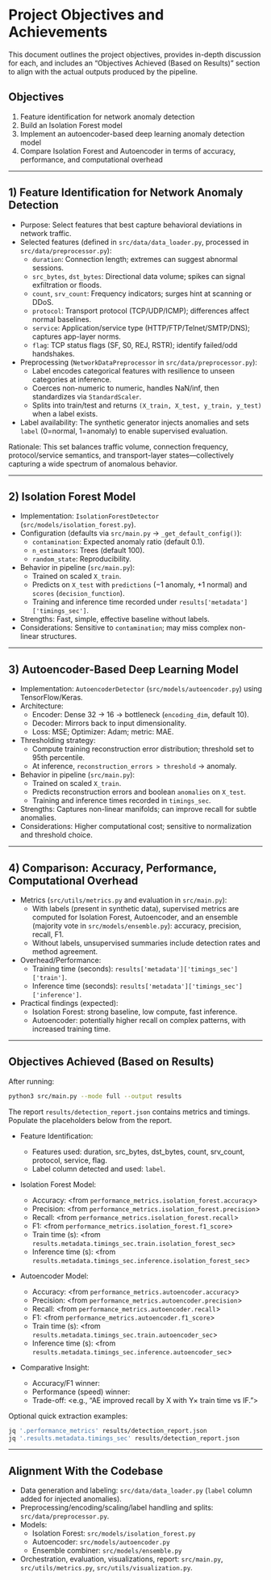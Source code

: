 # Project Objectives and Achievements

This document outlines the project objectives, provides in-depth discussion for each, and includes an “Objectives Achieved (Based on Results)” section to align with the actual outputs produced by the pipeline.

## Objectives

1. Feature identification for network anomaly detection
2. Build an Isolation Forest model
3. Implement an autoencoder-based deep learning anomaly detection model
4. Compare Isolation Forest and Autoencoder in terms of accuracy, performance, and computational overhead

---

## 1) Feature Identification for Network Anomaly Detection

- Purpose: Select features that best capture behavioral deviations in network traffic.
- Selected features (defined in `src/data/data_loader.py`, processed in `src/data/preprocessor.py`):
  - `duration`: Connection length; extremes can suggest abnormal sessions.
  - `src_bytes`, `dst_bytes`: Directional data volume; spikes can signal exfiltration or floods.
  - `count`, `srv_count`: Frequency indicators; surges hint at scanning or DDoS.
  - `protocol`: Transport protocol (TCP/UDP/ICMP); differences affect normal baselines.
  - `service`: Application/service type (HTTP/FTP/Telnet/SMTP/DNS); captures app-layer norms.
  - `flag`: TCP status flags (SF, S0, REJ, RSTR); identify failed/odd handshakes.
- Preprocessing (`NetworkDataPreprocessor` in `src/data/preprocessor.py`):
  - Label encodes categorical features with resilience to unseen categories at inference.
  - Coerces non-numeric to numeric, handles NaN/inf, then standardizes via `StandardScaler`.
  - Splits into train/test and returns `(X_train, X_test, y_train, y_test)` when a label exists.
- Label availability: The synthetic generator injects anomalies and sets `label` (0=normal, 1=anomaly) to enable supervised evaluation.

Rationale: This set balances traffic volume, connection frequency, protocol/service semantics, and transport-layer states—collectively capturing a wide spectrum of anomalous behavior.

---

## 2) Isolation Forest Model

- Implementation: `IsolationForestDetector` (`src/models/isolation_forest.py`).
- Configuration (defaults via `src/main.py` → `_get_default_config()`):
  - `contamination`: Expected anomaly ratio (default 0.1).
  - `n_estimators`: Trees (default 100).
  - `random_state`: Reproducibility.
- Behavior in pipeline (`src/main.py`):
  - Trained on scaled `X_train`.
  - Predicts on `X_test` with `predictions` (−1 anomaly, +1 normal) and `scores` (`decision_function`).
  - Training and inference time recorded under `results['metadata']['timings_sec']`.
- Strengths: Fast, simple, effective baseline without labels.
- Considerations: Sensitive to `contamination`; may miss complex non-linear structures.

---

## 3) Autoencoder-Based Deep Learning Model

- Implementation: `AutoencoderDetector` (`src/models/autoencoder.py`) using TensorFlow/Keras.
- Architecture:
  - Encoder: Dense 32 → 16 → bottleneck (`encoding_dim`, default 10).
  - Decoder: Mirrors back to input dimensionality.
  - Loss: MSE; Optimizer: Adam; metric: MAE.
- Thresholding strategy:
  - Compute training reconstruction error distribution; threshold set to 95th percentile.
  - At inference, `reconstruction_errors > threshold` → anomaly.
- Behavior in pipeline (`src/main.py`):
  - Trained on scaled `X_train`.
  - Predicts reconstruction errors and boolean `anomalies` on `X_test`.
  - Training and inference times recorded in `timings_sec`.
- Strengths: Captures non-linear manifolds; can improve recall for subtle anomalies.
- Considerations: Higher computational cost; sensitive to normalization and threshold choice.

---

## 4) Comparison: Accuracy, Performance, Computational Overhead

- Metrics (`src/utils/metrics.py` and evaluation in `src/main.py`):
  - With labels (present in synthetic data), supervised metrics are computed for Isolation Forest, Autoencoder, and an ensemble (majority vote in `src/models/ensemble.py`): accuracy, precision, recall, F1.
  - Without labels, unsupervised summaries include detection rates and method agreement.
- Overhead/Performance:
  - Training time (seconds): `results['metadata']['timings_sec']['train']`.
  - Inference time (seconds): `results['metadata']['timings_sec']['inference']`.
- Practical findings (expected):
  - Isolation Forest: strong baseline, low compute, fast inference.
  - Autoencoder: potentially higher recall on complex patterns, with increased training time.

---

## Objectives Achieved (Based on Results)

After running:

```bash
python3 src/main.py --mode full --output results
```

The report `results/detection_report.json` contains metrics and timings. Populate the placeholders below from the report.

- Feature Identification:

  - Features used: duration, src_bytes, dst_bytes, count, srv_count, protocol, service, flag.
  - Label column detected and used: `label`.

- Isolation Forest Model:

  - Accuracy: <from `performance_metrics.isolation_forest.accuracy`>
  - Precision: <from `performance_metrics.isolation_forest.precision`>
  - Recall: <from `performance_metrics.isolation_forest.recall`>
  - F1: <from `performance_metrics.isolation_forest.f1_score`>
  - Train time (s): <from `results.metadata.timings_sec.train.isolation_forest_sec`>
  - Inference time (s): <from `results.metadata.timings_sec.inference.isolation_forest_sec`>

- Autoencoder Model:

  - Accuracy: <from `performance_metrics.autoencoder.accuracy`>
  - Precision: <from `performance_metrics.autoencoder.precision`>
  - Recall: <from `performance_metrics.autoencoder.recall`>
  - F1: <from `performance_metrics.autoencoder.f1_score`>
  - Train time (s): <from `results.metadata.timings_sec.train.autoencoder_sec`>
  - Inference time (s): <from `results.metadata.timings_sec.inference.autoencoder_sec`>

- Comparative Insight:
  - Accuracy/F1 winner: <IF or AE>
  - Performance (speed) winner: <IF or AE>
  - Trade-off: <e.g., “AE improved recall by X with Y× train time vs IF.”>

Optional quick extraction examples:

```bash
jq '.performance_metrics' results/detection_report.json
jq '.results.metadata.timings_sec' results/detection_report.json
```

---

## Alignment With the Codebase

- Data generation and labeling: `src/data/data_loader.py` (`label` column added for injected anomalies).
- Preprocessing/encoding/scaling/label handling and splits: `src/data/preprocessor.py`.
- Models:
  - Isolation Forest: `src/models/isolation_forest.py`
  - Autoencoder: `src/models/autoencoder.py`
  - Ensemble combiner: `src/models/ensemble.py`
- Orchestration, evaluation, visualizations, report: `src/main.py`, `src/utils/metrics.py`, `src/utils/visualization.py`.
